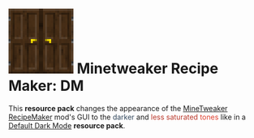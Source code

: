 # ![logo](https://github.com/Kostya0Sim/MineTweaker-RecipeMaker-DM/blob/main/pack.png) Minetweaker Recipe Maker: DM
This __resource pack__ changes the appearance of the [MineTweaker RecipeMaker](https://www.curseforge.com/minecraft/mc-mods/minetweaker-recipemaker) mod's GUI to the <span style="color: #34495e;">darker </span> and <span style="color: #ba372a;">less saturated</span> <span style="color: #e03e2d;">tones </span> like in a [Default Dark Mode](https://www.curseforge.com/minecraft/texture-packs/default-dark-mode) __resource pack__.
